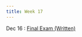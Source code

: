```yaml
---
title: Week 17
---
```


Dec 16
: [Final Exam (Written)](https://boguoporousmedia.github.io/HWRS504-2025Fall/lecture/) 